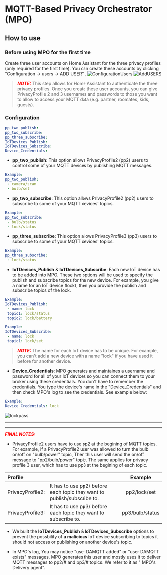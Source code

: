 # MQTT-Based Privacy Orchestrator (MPO)

## How to use
### Before using MPO for the first time
Create three user accounts on Home Assistant for the three privacy profiles (only required for the first time).  You can create these accounts by clicking "Configuration &#8594; users &#8594; ADD USER" .
![ConfigurationUsers](https://user-images.githubusercontent.com/17085923/139117262-e76e67d3-918f-40b2-bf41-eddf6b758fbb.png)
![AddUSERS](https://user-images.githubusercontent.com/17085923/139969447-e98f789d-0ba0-4076-8d9b-a56411f6c2e0.png)

> <span style="color:red">**_NOTE:_**</span> This step allows for Home Assistant to authenticate the three privacy profiles. Once you create these user accounts, you can give PrivacyProfile 2 and 3 usernames and passwords to those you want to allow to access your MQTT data (e.g. partner, roomates, kids, guests). 

### Configuration
```yaml
pp_two_publish:
pp_two_subscribe:
pp_three_subscribe:
IoTDevices_Publish:
IoTDevices_Subscribe:
Device_Credentials:
```
* **pp_two_publish**:
This option allows PrivacyProfile2 (pp2) users to control some of your MQTT devices by publishing MQTT messages.

```yaml
Example:
pp_two_publish:
 - camera/scan
 - bulb/set
```

* **pp_two_subscribe**:
This option allows PrivacyProfile2 (pp2) users to subscribe to some of your MQTT devices' topics.

```yaml
Example:
pp_two_subscribe:
 - bulb/status
 - lock/status
```

* **pp_three_subscribe**:
This option allows PrivacyProfile3 (pp3) users to subscribe to some of your MQTT devices' topics.

```yaml
Example:
pp_three_subscribe:
 - lock/status
```

* **IoTDevices_Publish** & **IoTDevices_Subscribe**:
Each new IoT device has to be added into MPO. These two options will be used to specify the publish and subscribe topics for the new device. For example, you give a name for an IoT device (lock),  then you provide the publish and subscribe topics of the lock.

```yaml
Example:
IoTDevices_Publish:
 - name: lock
 topic1: lock/status
 topic2: lock/battery
```
```yaml
Example:
IoTDevices_Subscribe:
 - name: lock
 topic1: lock/set
```

> <span style="color:red">**_NOTE:_**</span>   The name for each IoT device has to be unique. For example, you can't add a new device with a name "lock" if you have used it before for another device. 

* **Device_Credentials**:
MPO generates and maintaines a username and password for all of your IoT devices so you can connect them to your broker using these credentials. You don't have to remember the credentials. You type the device's name in the "Device_Credentials" and then check MPO's log to see the credentials. See example below:

```yaml
Example:
Device_Credentials: lock
```
![lockpass](https://user-images.githubusercontent.com/17085923/139291357-c5786697-0d1a-4b2a-99ab-9b2bd9d156f4.png)

---
---

 <span style="color:red">**_FINAL NOTES:_** </span> 
 
 * PrivacyProfile2 users have to use pp2 at the begining of MQTT topics. For example, if a PrivacyProfile2 user was allowed to turn the bulb on/off on "bulb/power" topic, Then this user will send the on/off message to "pp2/bulb/power" topic. The same applies for privacy profile 3 user, which has to use pp3 at the begining of each topic.

| Profile      |  | Example        |
| :----------- | ----------- | :-----------:        |
| PrivacyProfile2:      | It has to use pp2/ before each topic they want to publish/subscribe to.       | pp2/lock/set        |
| PrivacyProfile3:   | It has to use pp3/ before each topic they want to subscribe to.       | pp3/bulb/status        |
*  We built the **IoTDevices_Publish** & **IoTDevices_Subscribe** options to prevent the possbility of __a malicious__ IoT device subscribing to topics it should not access or publishing on another device's topic. 

*  In MPO's log, You may notice "user DAMQTT added" or "user DAMQTT exists" messages. MPO generates this user and mostly uses it to deliver MQTT messages to pp2/# and pp3/# topics. We refer to it as " MPO's Delivery agent". 